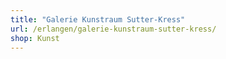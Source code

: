 ```yaml
---
title: "Galerie Kunstraum Sutter-Kress"
url: /erlangen/galerie-kunstraum-sutter-kress/
shop: Kunst
---
```

